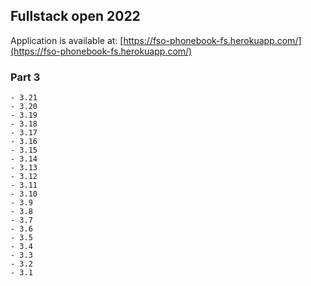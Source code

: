 ## Fullstack open 2022

Application is available at: [https://fso-phonebook-fs.herokuapp.com/](https://fso-phonebook-fs.herokuapp.com/)

### Part 3
    - 3.21
    - 3.20
    - 3.19
    - 3.18
    - 3.17
    - 3.16
    - 3.15
    - 3.14
    - 3.13
    - 3.12
    - 3.11
    - 3.10
    - 3.9
    - 3.8
    - 3.7
    - 3.6
    - 3.5
    - 3.4
    - 3.3
    - 3.2
    - 3.1
